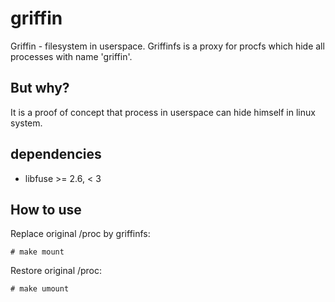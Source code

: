 # griffin
Griffin - filesystem in userspace. Griffinfs is a proxy for procfs which hide all processes with name 'griffin'.

## But why?
It is a proof of concept that process in userspace can hide himself in linux system.

## dependencies
* libfuse >= 2.6, < 3

## How to use
Replace original /proc by griffinfs:
```
# make mount
```
Restore original /proc:
```
# make umount
```

